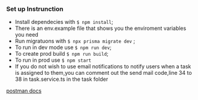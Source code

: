### Set up Instrunction

- Install dependecies with `$ npm install`;
- There is an env.example file that shows you the enviroment variables you need
- Run migratuons with `$ npx prisma migrate dev` ;
- To run in dev mode use `$ npm run dev`;
- To create prod build `$ npm run build`;
- To run in prod use `$ npm start`
- If you do not wish to use email notifications to notify users when a task is assigned to them,you can comment out the send mail code,line 34 to 38 in task.service.ts in the task folder

[postman docs](https://documenter.getpostman.com/view/20589483/2sAXjDeau3 "postman")
